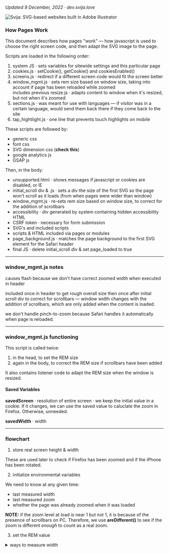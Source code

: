 [logo]: http://files.svija.love/github/readme-logo.png "Svija: SVG-based websites built in Adobe Illustrator"

*Updated 9 December, 2022 · dev.svija.love*

![Svija: SVG-based websites built in Adobe Illustrator][logo]

### How Pages Work

This document describes how pages "work" — how javascript is used to choose the right screen code, and then adapt the SVG image to the page.

Scripts are loaded in the following order:

1. system JS · sets variables for sitewide settings and this particular page
2. cookies.js · setCookie(), getCookie() and cookiesEnabled()
3. screens.js · redirect if a different screen code would fit the screen better
4. window_mgmt.js · sets rem size based on window size, taking into account if page has been reloaded while zoomed    
includes previous resize.js · adapts content to window when it's resized, but not when it's zoomed
6. sections.js · was meant for use with languages — if visitor was in a certain language, would send them back there if they come back to the site
6. tap_hightlight.js · one line that prevents touch highlights on mobile

These scripts are followed by:

- generic css
- font css
- SVG dimension css (**check this**)
- google analytics js
- GSAP js

Then, in the body:

- unsupported.html · shows messages if javascript or cookies are disabled, or IE
- initial_scroll div & .js · sets a div the size of the first SVG so the page won't scroll as it loads (from when pages were wider than window)
- window_mgmt.js · re-sets rem size based on window size, to correct for the addition of scrollbars
- accessibility · div generated by system containing hidden accessibility HTML
- CSRF token · necessary for form submission 
- SVG's and included scripts
- scripts & HTML included via pages or modules
- page_background.js · matches the page background to the first SVG element for the Safari header
- final JS · delete initial_scroll div & set page_loaded to true

---
### window_mgmt.js notes

causes flash because we don't have correct zoomed width when executed in header

included once in header to get rough overall size then once after initial scroll div to correct for scrollbars — window width changes with the addition of scrollbars, which are only added when the content is loaded.

we don't handle pinch-to-zoom because Safari handles it automatically when page is reloaded.

---
### window_mgmt.js functioning

This script is called twice:
1. in the head, to set the REM size
2. again in the body, to correct the REM size if scrollbars have been added

It also contains listener code to adapt the REM size when the window is resized.

#### Saved Variables

**savedScreen** · resolution of entire screen · we keep the initial value in a cookie. If it changes, we can use the saved value to caluclate the zoom in Firefox. Otherwise, unneeded.

**savedWidth** · width

---
### flowchart

1. store real screen height & width

These are used later to check if Firefox has been zoomed and if the iPhone has been rotated.

2. initialize environmental variables

We need to know at any given time:
- last measured width
- last measured zoom
- whether the page was already zoomed when it was loaded

**NOTE:** if the zoom level at load is near 1 but not 1, it is because of the presence of scrollbars on PC. Therefore, we use **areDifferent()** to see if the zoom is different *enough* to count as a real zoom.

3. set the REM value



<details><summary>ways to measure width</summary>

```
document.body.clientWidth
document.body.scrollWidth
document.documentElement.scrollWidth
globalThis.innerWidth
globalThis.outerWidth
globalThis.screen.availWidth 
screen.availWidth
screen.width
window.innerWidth
window.outerWidth
window.screen.availWidth
window.screen.width
```
```
Screen {
    availWidth: 1920,
    availHeight: 1040,
    width: 1920,
    height: 1080,
    colorDepth: 24,
    pixelDepth: 24,
    top: 414,
    left: 1920,
    availTop: 414,
    availLeft: 1920
```

there are basicalyy tow cases:

firefox and not firefox

for firefox, we compare current screen size to the first measured size
for others, we...

```
//                                                              |——————————— MAC —————————————|  |——————— PC ——————|
//                                                              s100 s125  f100 f120  c100 c125  f100 f150 c100 c125
console.log('aa'+document.documentElement.clientWidth);      // 
console.log('ab'+document.documentElement.scrollWidth);      // 1758 1407  1771 1476  1920 1536   914  731 1148  918
console.log('ac'+globalThis.innerWidth);                     // 1758 1406  1771 1476  1920 1536   914  731 1148  918
console.log('ad'+window.innerWidth);                         // 1758 1406  1771 1476  1920 1536   914  731 1148  918

console.log('ba'+globalThis.outerWidth);                     // 1758 1758  1771 1476  1920 1920   923  739 1161 1161
console.log('ba'+window.outerWidth);                         // 1758 1758  1771 1476  1920 1920   923  739 1161 1161

console.log('ca'+globalThis.screen.availWidth );             // 2560 2560  2560 2133  2560 2560  1200  960 1440 1440
console.log('cb'+screen.availWidth);                         // 2560 2560  2560 2133  2560 2560  1200  960 1440 1440
console.log('cc'+screen.width);                              // 256O 2560  2560 2133  2560 2560  1200  960 1440 1440
console.log('cd'+window.screen.availWidth);                  // 2560 2560  2560 2133  2560 2560  1200  960 1440 1440
console.log('ce'+window.screen.width);                       // 2560 2560  2560 2133  2560 2560  1200  960 1440 1440
```


I don't even need to know the exact zoom amount, I just need to know if it was a zoom or resize

if it's a zoom of less than 10%, it was a resize

ALL OF THIS IS THE RESIZE HANDLER

```
// iPhone, ON LOAD
console.log('aa'+document.documentElement.clientWidth);      //  390
console.log('ab'+document.documentElement.scrollWidth);      //  390
console.log('ac'+globalThis.innerWidth);                     //  390
console.log('ad'+window.innerWidth);                         //  390

console.log('ba'+globalThis.outerWidth);                     //  390
console.log('ba'+window.outerWidth);                         //  390

console.log('ca'+globalThis.screen.availWidth );             //  390
console.log('cb'+screen.availWidth);                         //  390
console.log('cc'+screen.width);                              //  390
console.log('cd'+window.screen.availWidth);                  //  390
console.log('ce'+window.screen.width);                       // 



console.log('aa'+document.documentElement.clientHeight);      //  664
console.log('ab'+document.documentElement.scrollHeight);      // 2769
console.log('ac'+globalThis.innerHeight);                     //  664
console.log('ad'+window.innerHeight);                         //  664

console.log('ba'+globalThis.outerHeight);                     //  844
console.log('ba'+window.outerHeight);                         //  844

console.log('ca'+globalThis.screen.availHeight );             //  844
console.log('cb'+screen.availHeight);                         //  844
console.log('cc'+screen.height);                              //  844
console.log('cd'+window.screen.availHeight);                  //  844
console.log('ce'+window.screen.height);                       // 


ON ROTATE
                                                         // to land  port
console.log('aa'+document.documentElement.clientWidth);      // 844  390
console.log('ab'+document.documentElement.scrollWidth);      // 844  390
console.log('ac'+globalThis.innerWidth);                     // 844  390
console.log('ad'+window.innerWidth);                         // 844  390

console.log('ba'+globalThis.outerWidth);                     // 390  844
console.log('ba'+window.outerWidth);                         // 390  844

console.log('ca'+globalThis.screen.availWidth );             // 390  390
console.log('cb'+screen.availWidth);                         // 390  390
console.log('cc'+screen.width);                              // 390  390
console.log('cd'+window.screen.availWidth);                  // 390  390
console.log('ce'+window.screen.width);                       // 390  390



console.log('aa'+document.documentElement.clientHeight);      //  664
console.log('ab'+document.documentElement.scrollHeight);      // 6836
console.log('ac'+globalThis.innerHeight);                     //  664
console.log('ad'+window.innerHeight);                         //  664

console.log('ba'+globalThis.outerHeight);                     //  390
console.log('ba'+window.outerHeight);                         //  390 

console.log('ca'+globalThis.screen.availHeight );             //  844
console.log('cb'+screen.availHeight);                         //  844
console.log('cc'+screen.height);                              //  844
console.log('cd'+window.screen.availHeight);                  //  844
console.log('ce'+window.screen.height);                       //  844
```

There are two issues affecting mobile screens, when turned into landscape mode:
- Android changes the listed screen size (which we were storing for comparison, so needs to be updated)
- iPhone DOESN'T change the listed screen, so the new page is superficially much wider than the screen

</details>
